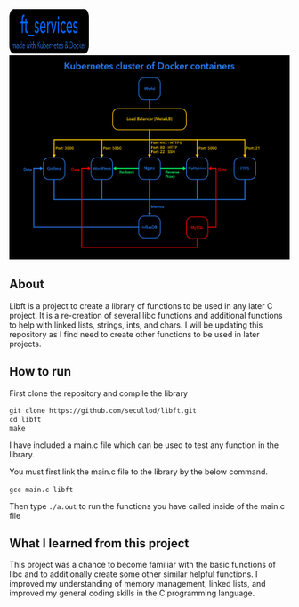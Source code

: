 <img src="ft_services.png" width="143" height="80">
<img src="ft_servicesdetails.png">

## About
Libft is a project to create a library of functions to be used in any later C project. It is a re-creation of several libc functions and additional functions to help with linked lists, strings, ints, and chars. I will be updating this repository as I find need to create other functions to be used in later projects.

## How to run

First clone the repository and compile the library

    git clone https://github.com/secullod/libft.git
    cd libft
    make

I have included a main.c file which can be used to test any function in the library.

You must first link the main.c file to the library by the below command.

`gcc main.c libft`<br>

Then type `./a.out` to run the functions you have called inside of the main.c file

## What I learned from this project

This project was a chance to become familiar with the basic functions of libc and to additionally create some other similar helpful functions. I improved my understanding of memory management, linked lists, and improved my general coding skills in the C programming language.